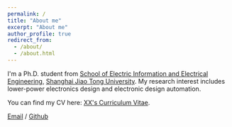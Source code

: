 ```yaml
---
permalink: /
title: "About me"
excerpt: "About me"
author_profile: true
redirect_from: 
  - /about/
  - /about.html
---
```


I'm a Ph.D. student from [School of Electric Information and Electrical Engineering](https://www.seiee.sjtu.edu.cn/), [Shanghai Jiao Tong 
 University](https://www.sjtu.edu.cn/). My research interest includes lower-power electronics design and electronic design automation.

You can find my CV here: [XX's Curriculum Vitae](../assets/Curriculum_Vitae.pdf).

[Email](ch_wang@sjtu.edu.cn) / [Github](https://github.com/WeLET-chao)
